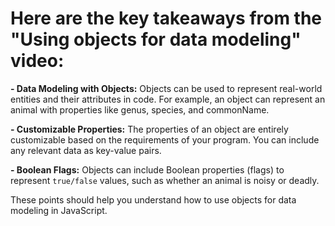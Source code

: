 # Here are the key takeaways from the "Using objects for data modeling" video:

**- Data Modeling with Objects:** Objects can be used to represent real-world entities and their attributes in code. For example, an object can represent an animal with properties like genus, species, and commonName.

**- Customizable Properties:** The properties of an object are entirely customizable based on the requirements of your program. You can include any relevant data as key-value pairs.

**- Boolean Flags:** Objects can include Boolean properties (flags) to represent `true/false` values, such as whether an animal is noisy or deadly.

These points should help you understand how to use objects for data modeling in JavaScript.